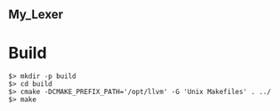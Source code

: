 My_Lexer
---------

# Build

```
$> mkdir -p build
$> cd build
$> cmake -DCMAKE_PREFIX_PATH='/opt/llvm' -G 'Unix Makefiles' . ../
$> make
```
